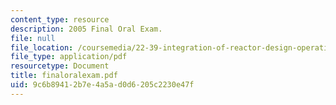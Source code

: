 ```yaml
---
content_type: resource
description: 2005 Final Oral Exam.
file: null
file_location: /coursemedia/22-39-integration-of-reactor-design-operations-and-safety-fall-2006/9c6b89412b7e4a5ad0d6205c2230e47f_finaloralexam.pdf
file_type: application/pdf
resourcetype: Document
title: finaloralexam.pdf
uid: 9c6b8941-2b7e-4a5a-d0d6-205c2230e47f
---
```

